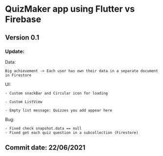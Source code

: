 # QuizMaker app using Flutter vs Firebase
## Version 0.1

### Update:

Data: 
    
    Big achievement -> Each user has own their data in a separate document in Firestore

UI:  

    - Custom snackBar and Circular icon for loading

    - Custom ListView
    
    - Empty list message: Quizzes you add appear here
    
Bug: 

    - Fixed check snapshot.data == null
    - Fixed get each quiz question in a subcollection (Firestore)

## Commit date: 22/06/2021
